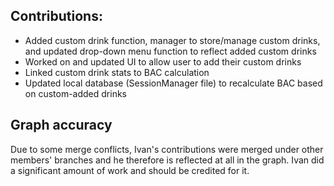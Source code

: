 ## Contributions:

- Added custom drink function, manager to store/manage custom drinks, and updated drop-down menu function to reflect added custom drinks
- Worked on and updated UI to allow user to add their custom drinks
- Linked custom drink stats to BAC calculation
- Updated local database (SessionManager file) to recalculate BAC based on custom-added drinks

## Graph accuracy

Due to some merge conflicts, Ivan's contributions were merged under other members' branches and he therefore is reflected at all in the graph. Ivan did a significant amount of work and should be credited for it.
